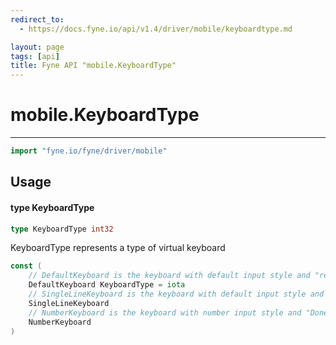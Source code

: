 ```yaml
---
redirect_to:
  - https://docs.fyne.io/api/v1.4/driver/mobile/keyboardtype.md

layout: page
tags: [api]
title: Fyne API "mobile.KeyboardType"
---
```



# mobile.KeyboardType
---
```go
import "fyne.io/fyne/driver/mobile"
```

## Usage

#### type KeyboardType

```go
type KeyboardType int32
```

KeyboardType represents a type of virtual keyboard

```go
const (
	// DefaultKeyboard is the keyboard with default input style and "return" return key
	DefaultKeyboard KeyboardType = iota
	// SingleLineKeyboard is the keyboard with default input style and "Done" return key
	SingleLineKeyboard
	// NumberKeyboard is the keyboard with number input style and "Done" return key
	NumberKeyboard
)
```
